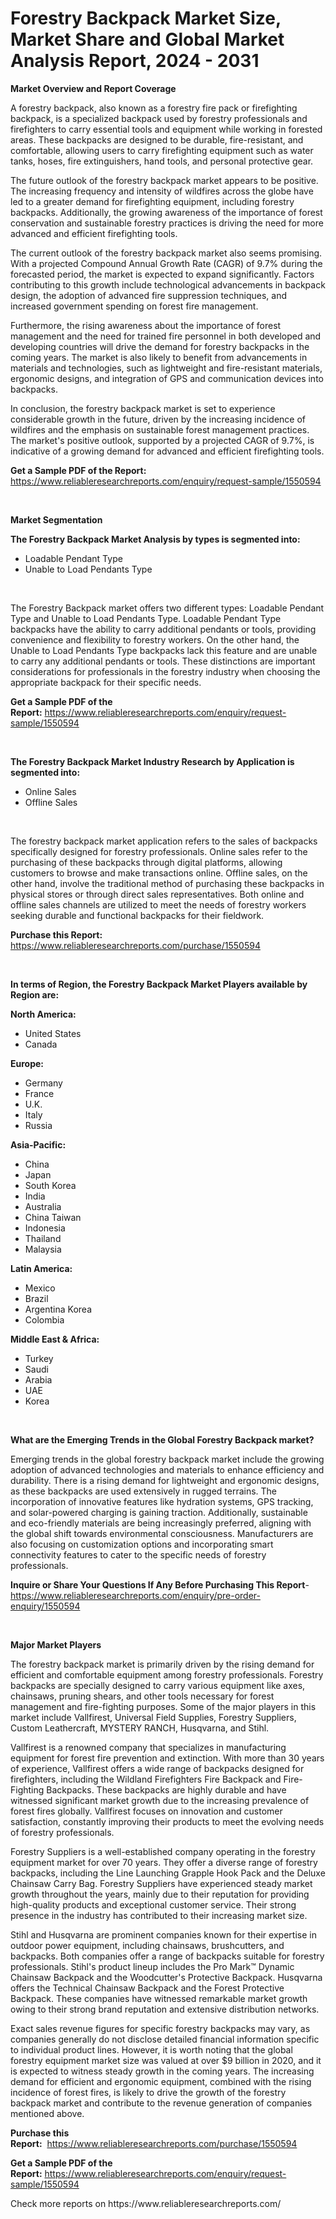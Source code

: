 <p><h1>Forestry Backpack Market Size, Market Share and Global Market Analysis Report, 2024 - 2031</h1></p><p><strong>Market Overview and Report Coverage</strong></p>
<p><p>A forestry backpack, also known as a forestry fire pack or firefighting backpack, is a specialized backpack used by forestry professionals and firefighters to carry essential tools and equipment while working in forested areas. These backpacks are designed to be durable, fire-resistant, and comfortable, allowing users to carry firefighting equipment such as water tanks, hoses, fire extinguishers, hand tools, and personal protective gear.</p><p>The future outlook of the forestry backpack market appears to be positive. The increasing frequency and intensity of wildfires across the globe have led to a greater demand for firefighting equipment, including forestry backpacks. Additionally, the growing awareness of the importance of forest conservation and sustainable forestry practices is driving the need for more advanced and efficient firefighting tools.</p><p>The current outlook of the forestry backpack market also seems promising. With a projected Compound Annual Growth Rate (CAGR) of 9.7% during the forecasted period, the market is expected to expand significantly. Factors contributing to this growth include technological advancements in backpack design, the adoption of advanced fire suppression techniques, and increased government spending on forest fire management.</p><p>Furthermore, the rising awareness about the importance of forest management and the need for trained fire personnel in both developed and developing countries will drive the demand for forestry backpacks in the coming years. The market is also likely to benefit from advancements in materials and technologies, such as lightweight and fire-resistant materials, ergonomic designs, and integration of GPS and communication devices into backpacks.</p><p>In conclusion, the forestry backpack market is set to experience considerable growth in the future, driven by the increasing incidence of wildfires and the emphasis on sustainable forest management practices. The market's positive outlook, supported by a projected CAGR of 9.7%, is indicative of a growing demand for advanced and efficient firefighting tools.</p></p>
<p><strong>Get a Sample PDF of the Report:</strong> <a href="https://www.reliableresearchreports.com/enquiry/request-sample/1550594">https://www.reliableresearchreports.com/enquiry/request-sample/1550594</a></p>
<p>&nbsp;</p>
<p><strong>Market Segmentation</strong></p>
<p><strong>The Forestry Backpack Market Analysis by types is segmented into:</strong></p>
<p><ul><li>Loadable Pendant Type</li><li>Unable to Load Pendants Type</li></ul></p>
<p>&nbsp;</p>
<p><p>The Forestry Backpack market offers two different types: Loadable Pendant Type and Unable to Load Pendants Type. Loadable Pendant Type backpacks have the ability to carry additional pendants or tools, providing convenience and flexibility to forestry workers. On the other hand, the Unable to Load Pendants Type backpacks lack this feature and are unable to carry any additional pendants or tools. These distinctions are important considerations for professionals in the forestry industry when choosing the appropriate backpack for their specific needs.</p></p>
<p><strong>Get a Sample PDF of the Report:</strong>&nbsp;<a href="https://www.reliableresearchreports.com/enquiry/request-sample/1550594">https://www.reliableresearchreports.com/enquiry/request-sample/1550594</a></p>
<p>&nbsp;</p>
<p><strong>The Forestry Backpack Market Industry Research by Application is segmented into:</strong></p>
<p><ul><li>Online Sales</li><li>Offline Sales</li></ul></p>
<p>&nbsp;</p>
<p><p>The forestry backpack market application refers to the sales of backpacks specifically designed for forestry professionals. Online sales refer to the purchasing of these backpacks through digital platforms, allowing customers to browse and make transactions online. Offline sales, on the other hand, involve the traditional method of purchasing these backpacks in physical stores or through direct sales representatives. Both online and offline sales channels are utilized to meet the needs of forestry workers seeking durable and functional backpacks for their fieldwork.</p></p>
<p><strong>Purchase this Report:</strong>&nbsp; <a href="https://www.reliableresearchreports.com/purchase/1550594">https://www.reliableresearchreports.com/purchase/1550594</a></p>
<p>&nbsp;</p>
<p><strong>In terms of Region, the Forestry Backpack Market Players available by Region are:</strong></p>
<p>
    <p> <strong> North America: </strong>
        <ul>
            <li>United States</li>
            <li>Canada</li>
        </ul>
        </p> 
    <p> <strong> Europe: </strong>
        <ul>
            <li>Germany</li>
            <li>France</li>
            <li>U.K.</li>
            <li>Italy</li>
            <li>Russia</li>
        </ul>
        </p> 
    <p> <strong> Asia-Pacific: </strong>
        <ul>
            <li>China</li>
            <li>Japan</li>
            <li>South Korea</li>
            <li>India</li>
            <li>Australia</li>
            <li>China Taiwan</li>
            <li>Indonesia</li>
            <li>Thailand</li>
            <li>Malaysia</li>
        </ul>
        </p> 
    <p> <strong> Latin America: </strong>
        <ul>
            <li>Mexico</li>
            <li>Brazil</li>
            <li>Argentina Korea</li>
            <li>Colombia</li>
        </ul>
        </p> 
    <p> <strong> Middle East & Africa: </strong>
        <ul>
            <li>Turkey</li>
            <li>Saudi</li>
            <li>Arabia</li>
            <li>UAE</li>
            <li>Korea</li>
        </ul>
    </p>
    </p>
<p>&nbsp;</p>
<p><strong>What are the Emerging Trends in the Global Forestry Backpack market?</strong></p>
<p><p>Emerging trends in the global forestry backpack market include the growing adoption of advanced technologies and materials to enhance efficiency and durability. There is a rising demand for lightweight and ergonomic designs, as these backpacks are used extensively in rugged terrains. The incorporation of innovative features like hydration systems, GPS tracking, and solar-powered charging is gaining traction. Additionally, sustainable and eco-friendly materials are being increasingly preferred, aligning with the global shift towards environmental consciousness. Manufacturers are also focusing on customization options and incorporating smart connectivity features to cater to the specific needs of forestry professionals.</p></p>
<p><strong>Inquire or Share Your Questions If Any Before Purchasing This Report</strong>- <a href="https://www.reliableresearchreports.com/enquiry/pre-order-enquiry/1550594">https://www.reliableresearchreports.com/enquiry/pre-order-enquiry/1550594</a></p>
<p>&nbsp;</p>
<p><strong>Major Market Players</strong></p>
<p><p>The forestry backpack market is primarily driven by the rising demand for efficient and comfortable equipment among forestry professionals. Forestry backpacks are specially designed to carry various equipment like axes, chainsaws, pruning shears, and other tools necessary for forest management and fire-fighting purposes. Some of the major players in this market include Vallfirest, Universal Field Supplies, Forestry Suppliers, Custom Leathercraft, MYSTERY RANCH, Husqvarna, and Stihl.</p><p>Vallfirest is a renowned company that specializes in manufacturing equipment for forest fire prevention and extinction. With more than 30 years of experience, Vallfirest offers a wide range of backpacks designed for firefighters, including the Wildland Firefighters Fire Backpack and Fire-Fighting Backpacks. These backpacks are highly durable and have witnessed significant market growth due to the increasing prevalence of forest fires globally. Vallfirest focuses on innovation and customer satisfaction, constantly improving their products to meet the evolving needs of forestry professionals.</p><p>Forestry Suppliers is a well-established company operating in the forestry equipment market for over 70 years. They offer a diverse range of forestry backpacks, including the Line Launching Grapple Hook Pack and the Deluxe Chainsaw Carry Bag. Forestry Suppliers have experienced steady market growth throughout the years, mainly due to their reputation for providing high-quality products and exceptional customer service. Their strong presence in the industry has contributed to their increasing market size.</p><p>Stihl and Husqvarna are prominent companies known for their expertise in outdoor power equipment, including chainsaws, brushcutters, and backpacks. Both companies offer a range of backpacks suitable for forestry professionals. Stihl's product lineup includes the Pro Mark™ Dynamic Chainsaw Backpack and the Woodcutter's Protective Backpack. Husqvarna offers the Technical Chainsaw Backpack and the Forest Protective Backpack. These companies have witnessed remarkable market growth owing to their strong brand reputation and extensive distribution networks.</p><p>Exact sales revenue figures for specific forestry backpacks may vary, as companies generally do not disclose detailed financial information specific to individual product lines. However, it is worth noting that the global forestry equipment market size was valued at over $9 billion in 2020, and it is expected to witness steady growth in the coming years. The increasing demand for efficient and ergonomic equipment, combined with the rising incidence of forest fires, is likely to drive the growth of the forestry backpack market and contribute to the revenue generation of companies mentioned above.</p></p>
<p><strong>Purchase this Report:</strong>&nbsp;&nbsp;<a href="https://www.reliableresearchreports.com/purchase/1550594">https://www.reliableresearchreports.com/purchase/1550594</a></p>
<p></p>
<p><strong>Get a Sample PDF of the Report:</strong>&nbsp;<a href="https://www.reliableresearchreports.com/enquiry/request-sample/1550594">https://www.reliableresearchreports.com/enquiry/request-sample/1550594</a></p>
<p>Check more reports on https://www.reliableresearchreports.com/</p>